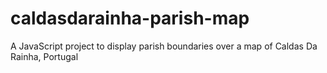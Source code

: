 # caldasdarainha-parish-map
A JavaScript project to display parish boundaries over a map of Caldas Da Rainha, Portugal
